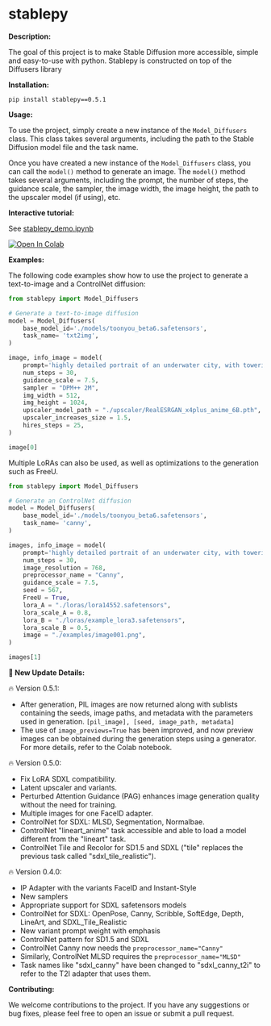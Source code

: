 # stablepy

**Description:**

The goal of this project is to make Stable Diffusion more accessible, simple and easy-to-use with python.  Stablepy is constructed on top of the Diffusers library

**Installation:**
```
pip install stablepy==0.5.1
```

**Usage:**

To use the project, simply create a new instance of the `Model_Diffusers` class. This class takes several arguments, including the path to the Stable Diffusion model file and the task name.

Once you have created a new instance of the `Model_Diffusers` class, you can call the `model()` method to generate an image. The `model()` method takes several arguments, including the prompt, the number of steps, the guidance scale, the sampler, the image width, the image height, the path to the upscaler model (if using), etc.

**Interactive tutorial:**

See [stablepy_demo.ipynb](https://github.com/R3gm/stablepy/blob/main/stablepy_demo.ipynb)

<a target="_blank" href="https://colab.research.google.com/github/R3gm/stablepy/blob/main/stablepy_demo.ipynb">
  <img src="https://colab.research.google.com/assets/colab-badge.svg" alt="Open In Colab"/>
</a>


**Examples:**

The following code examples show how to use the project to generate a text-to-image and a ControlNet diffusion:

```python
from stablepy import Model_Diffusers

# Generate a text-to-image diffusion
model = Model_Diffusers(
    base_model_id='./models/toonyou_beta6.safetensors',
    task_name= 'txt2img',
)

image, info_image = model(
    prompt='highly detailed portrait of an underwater city, with towering spires and domes rising up from the ocean floor',
    num_steps = 30,
    guidance_scale = 7.5,
    sampler = "DPM++ 2M",
    img_width = 512,
    img_height = 1024,
    upscaler_model_path = "./upscaler/RealESRGAN_x4plus_anime_6B.pth",
    upscaler_increases_size = 1.5,
    hires_steps = 25,
)

image[0]
```
Multiple LoRAs can also be used, as well as optimizations to the generation such as FreeU.
```python
from stablepy import Model_Diffusers

# Generate an ControlNet diffusion
model = Model_Diffusers(
    base_model_id='./models/toonyou_beta6.safetensors',
    task_name= 'canny',
)

images, info_image = model(
    prompt='highly detailed portrait of an underwater city, with towering spires and domes rising up from the ocean floor',
    num_steps = 30,
    image_resolution = 768,
    preprocessor_name = "Canny",
    guidance_scale = 7.5,
    seed = 567,
    FreeU = True,
    lora_A = "./loras/lora14552.safetensors",
    lora_scale_A = 0.8,
    lora_B = "./loras/example_lora3.safetensors",
    lora_scale_B = 0.5,
    image = "./examples/image001.png",
)

images[1]
```
**📖 New Update Details:**

🔥 Version 0.5.1:

- After generation, PIL images are now returned along with sublists containing the seeds, image paths, and metadata with the parameters used in generation. `[pil_image], [seed, image_path, metadata]`
- The use of `image_previews=True` has been improved, and now preview images can be obtained during the generation steps using a generator. For more details, refer to the Colab notebook.

🔥 Version 0.5.0:

- Fix LoRA SDXL compatibility.
- Latent upscaler and variants.
- Perturbed Attention Guidance (PAG) enhances image generation quality without the need for training.
- Multiple images for one FaceID adapter.
- ControlNet for SDXL: MLSD, Segmentation, Normalbae.
- ControlNet "lineart_anime" task accessible and able to load a model different from the "lineart" task.
- ControlNet Tile and Recolor for SD1.5 and SDXL ("tile" replaces the previous task called "sdxl_tile_realistic").

🔥 Version 0.4.0:

- IP Adapter with the variants FaceID and Instant-Style
- New samplers
- Appropriate support for SDXL safetensors models
- ControlNet for SDXL: OpenPose, Canny, Scribble, SoftEdge, Depth, LineArt, and SDXL_Tile_Realistic
- New variant prompt weight with emphasis
- ControlNet pattern for SD1.5 and SDXL
- ControlNet Canny now needs the `preprocessor_name="Canny"`
- Similarly, ControlNet MLSD requires the `preprocessor_name="MLSD"`
- Task names like "sdxl_canny" have been changed to "sdxl_canny_t2i" to refer to the T2I adapter that uses them.

**Contributing:**

We welcome contributions to the project. If you have any suggestions or bug fixes, please feel free to open an issue or submit a pull request.
